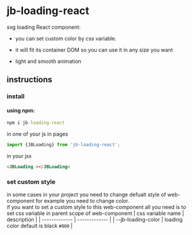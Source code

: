 # jb-loading-react

svg loading React component:

- you can set custom color by css variable.

- it will fit its container DOM so you can use it in any size you want

- light and smooth animation

<!-- sample: <https://codepen.io/javadbat/pen/dyNwddd> -->

## instructions

### install

#### using npm:
```cmd
npm i jb-loading-react
```

in one of your js in pages

```js
import {JBLoading} from 'jb-loading-react';

```

in your jsx

```html
<JBLoading ></JBLoading>
```


### set custom style

in some cases in your project you need to change defualt style of web-component for example you need to change color.    
if you want to set a custom style to this web-component all you need is to set css variable in parent scope of web-component 
| css variable name                  | description                                                                                   |
| -------------                      | -------------                                                                                 |
| --jb-loading-color                 | loading color default is black `#000`                                                         |